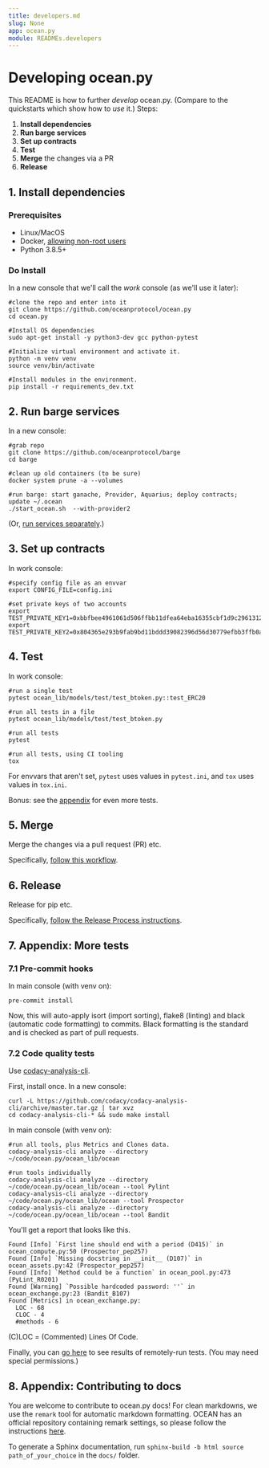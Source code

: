 ```yaml
---
title: developers.md
slug: None
app: ocean.py
module: READMEs.developers
---
```

<!--
Copyright 2021 Ocean Protocol Foundation
SPDX-License-Identifier: Apache-2.0
-->

# Developing ocean.py

This README is how to further _develop_ ocean.py. (Compare to the quickstarts which show how to _use_ it.)
Steps:

1.  **Install dependencies**
2.  **Run barge services**
3.  **Set up contracts**
4.  **Test**
5.  **Merge** the changes via a PR
6.  **Release**

## 1. Install dependencies

### Prerequisites

-   Linux/MacOS
-   Docker, [allowing non-root users](https://www.thegeekdiary.com/run-docker-as-a-non-root-user/)
-   Python 3.8.5+

### Do Install

In a new console that we'll call the _work_ console (as we'll use it later):

```console
#clone the repo and enter into it
git clone https://github.com/oceanprotocol/ocean.py
cd ocean.py

#Install OS dependencies
sudo apt-get install -y python3-dev gcc python-pytest

#Initialize virtual environment and activate it.
python -m venv venv
source venv/bin/activate

#Install modules in the environment.
pip install -r requirements_dev.txt
```

## 2. Run barge services

In a new console:

```console
#grab repo
git clone https://github.com/oceanprotocol/barge
cd barge

#clean up old containers (to be sure)
docker system prune -a --volumes

#run barge: start ganache, Provider, Aquarius; deploy contracts; update ~/.ocean
./start_ocean.sh  --with-provider2
```

(Or, [run services separately](services.md).)

## 3. Set up contracts

In work console:

```console
#specify config file as an envvar
export CONFIG_FILE=config.ini

#set private keys of two accounts
export TEST_PRIVATE_KEY1=0xbbfbee4961061d506ffbb11dfea64eba16355cbf1d9c29613126ba7fec0aed5d
export TEST_PRIVATE_KEY2=0x804365e293b9fab9bd11bddd39082396d56d30779efbb3ffb0a6089027902c4a
```

## 4. Test

In work console:
```console
#run a single test
pytest ocean_lib/models/test/test_btoken.py::test_ERC20

#run all tests in a file
pytest ocean_lib/models/test/test_btoken.py

#run all tests
pytest

#run all tests, using CI tooling
tox
```

For envvars that aren't set, `pytest` uses values in `pytest.ini`, and `tox` uses values in `tox.ini`.

Bonus: see the [appendix](developers.md#7-appendix-more-tests) for even more tests.

## 5. Merge

Merge the changes via a pull request (PR) etc.

Specifically, [follow this workflow](https://docs.oceanprotocol.com/concepts/contributing/#fix-or-improve-core-software).

## 6. Release

Release for pip etc.

Specifically, [follow the Release Process instructions](./release-process.md).

## 7. Appendix: More tests

### 7.1 Pre-commit hooks

In main console (with venv on):

```console
pre-commit install
```

Now, this will auto-apply isort (import sorting), flake8 (linting) and black (automatic code formatting) to commits. Black formatting is the standard and is checked as part of pull requests.

### 7.2 Code quality tests

Use [codacy-analysis-cli](https://github.com/codacy/codacy-analysis-cli).

First, install once. In a new console:

```console
curl -L https://github.com/codacy/codacy-analysis-cli/archive/master.tar.gz | tar xvz
cd codacy-analysis-cli-* && sudo make install
```

In main console (with venv on):

```console
#run all tools, plus Metrics and Clones data.
codacy-analysis-cli analyze --directory ~/code/ocean.py/ocean_lib/ocean

#run tools individually
codacy-analysis-cli analyze --directory ~/code/ocean.py/ocean_lib/ocean --tool Pylint
codacy-analysis-cli analyze --directory ~/code/ocean.py/ocean_lib/ocean --tool Prospector
codacy-analysis-cli analyze --directory ~/code/ocean.py/ocean_lib/ocean --tool Bandit
```

You'll get a report that looks like this.

```console
Found [Info] `First line should end with a period (D415)` in ocean_compute.py:50 (Prospector_pep257)
Found [Info] `Missing docstring in __init__ (D107)` in ocean_assets.py:42 (Prospector_pep257)
Found [Info] `Method could be a function` in ocean_pool.py:473 (PyLint_R0201)
Found [Warning] `Possible hardcoded password: ''` in ocean_exchange.py:23 (Bandit_B107)
Found [Metrics] in ocean_exchange.py:
  LOC - 68
  CLOC - 4
  #methods - 6
```

(C)LOC = (Commented) Lines Of Code.

Finally, you can [go here](https://app.codacy.com/gh/oceanprotocol/ocean.py/dashboard) to see results of remotely-run tests. (You may need special permissions.)

## 8. Appendix: Contributing to docs

You are welcome to contribute to ocean.py docs! For clean markdowns, we use the `remark` tool for automatic markdown formatting.
OCEAN has an official repository containing remark settings, so please follow the instructions [here](https://github.com/oceanprotocol/ocean-remark).

To generate a Sphinx documentation, run `sphinx-build -b html source path_of_your_choice` in the `docs/` folder.
